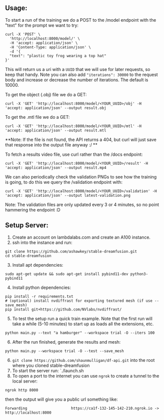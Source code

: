 ## Usage:

To start a run of the training we do a POST to the /model endpoint with the "text" for the prompt we want to try:
```
curl -X 'POST' \
  'http://localhost:8000/model/' \
  -H 'accept: application/json' \
  -H 'Content-Type: application/json' \
  -d '{
  "text": "plastic toy frog wearing a top hat"
}'
```
This will return us a uri with a `UUID` that we will use for later requests, so keep that handy. Note you can also add `"iterations": 30000` to the request body and increase or decrease the number of iterations. The default is 10000.

To get the object (.obj) file we do a GET:
```
curl -X 'GET' 'http://localhost:8000/model/<YOUR_UUID>/obj' -H 'accept: application/json' --output result.obj
```

To get the .mtl file we do a GET:
```
curl -X 'GET' 'http://localhost:8000/model/<YOUR_UUID>/mtl' -H 'accept: application/json' --output result.mtl
```
**Note: If the file is not found, the API returns a 404, but curl will just save that response into the output file anyway :/ **

To fetch a results video file, use curl rather than the /docs endpoint:
```
curl -X 'GET' 'http://localhost:8000/model/<YOUR_UUID>/result' -H 'accept: application/json' --output result.mp4
```

We can also periodically check the validation PNGs to see how the training is going, to do this we query the /validation endpoint with:
```
curl -X 'GET' 'http://localhost:8000/model/<YOUR_UUID>/validation' -H 'accept: application/json' --output latest-validation.png
```
Note: The validation files are only updated every 3 or 4 minutes, so no point hammering the endpoint :D

## Setup Server:

1. Create an account on lambdalabs.com and create an A100 instance. 
2. ssh into the instance and run:
```
git clone https://github.com/ashawkey/stable-dreamfusion.git
cd stable-dreamfusion
``` 
3. Install apt dependencies:
```
sudo apt-get update && sudo apt-get install pybind11-dev python3-pybind11
```
4. Install python dependencies:
```
pip install -r requirements.txt
# (optional) install nvdiffrast for exporting textured mesh (if use --save_mesh)
pip install git+https://github.com/NVlabs/nvdiffrast/
```
5. To test the setup run a quick train example. Note that the first run will take a while (5-10 minutes) to start up as loads all the extensions, etc.
```
python main.py --text "a hamburger" --workspace trial -O --iters 100
```
6. After the run finished, generate the results and mesh:
```
python main.py --workspace trial -O --test --save_mesh
```
6. `git clone https://github.com/shaunmulligan/df-api.git` into the root where you cloned stable-dreamfusion
7. To start the server run: `./launch.sh
8. To open a port to the internet you can use `ngrok` to create a tunnel to the local server:
```
ngrok http 8000
```
then the output will give you a public url something like:
```                                                                                         
Forwarding                    https://ca1f-132-145-142-210.ngrok.io -> http://localhost:8000                                                               
```
